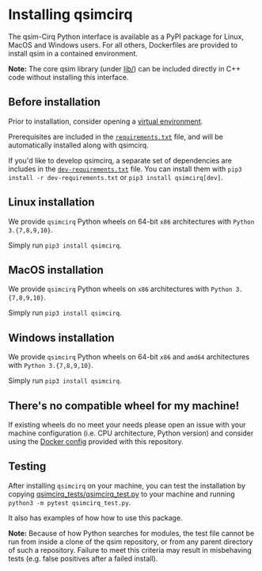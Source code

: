 # Installing qsimcirq

The qsim-Cirq Python interface is available as a PyPI package for Linux, MacOS and Windows users.
For all others, Dockerfiles are provided to install qsim in a contained
environment.

**Note:** The core qsim library (under
[lib/](https://github.com/quantumlib/qsim/blob/master/lib)) can be included
directly in C++ code without installing this interface.

## Before installation

Prior to installation, consider opening a
[virtual environment](https://packaging.python.org/guides/installing-using-pip-and-virtual-environments/).

Prerequisites are included in the
[`requirements.txt`](https://github.com/quantumlib/qsim/blob/master/requirements.txt)
file, and will be automatically installed along with qsimcirq.

If you'd like to develop qsimcirq, a separate set of dependencies are includes
in the
[`dev-requirements.txt`](https://github.com/quantumlib/qsim/blob/master/dev-requirements.txt)
file. You can install them with `pip3 install -r dev-requirements.txt` or
`pip3 install qsimcirq[dev]`.

## Linux installation

We provide `qsimcirq` Python wheels on 64-bit `x86` architectures with `Python 3.{7,8,9,10}`.

Simply run `pip3 install qsimcirq`.

## MacOS installation

We provide `qsimcirq` Python wheels on `x86` architectures with `Python 3.{7,8,9,10}`.

Simply run `pip3 install qsimcirq`.

## Windows installation

We provide `qsimcirq` Python wheels on 64-bit `x86` and `amd64` architectures with `Python 3.{7,8,9,10}`.

Simply run `pip3 install qsimcirq`.

## There's no compatible wheel for my machine!

If existing wheels do no meet your needs please open an issue with your machine configuration (i.e. CPU architecture, Python version) and consider using the [Docker config](./docker.md) provided with this repository.

## Testing

After installing `qsimcirq` on your machine, you can test the installation by
copying [qsimcirq_tests/qsimcirq_test.py](qsimcirq_tests/qsimcirq_test.py)
to your machine and running `python3 -m pytest qsimcirq_test.py`.

It also has examples of how how to use this package.

**Note:** Because of how Python searches for modules, the test file cannot
be run from inside a clone of the qsim repository, or from any parent
directory of such a repository. Failure to meet this criteria may result
in misbehaving tests (e.g. false positives after a failed install).
